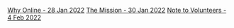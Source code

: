 <a href="#" class="link" onclick="vue.load( event,'right','whyonline.md')">Why Online - 28 Jan 2022</a>
<a href="#" class="link" onclick="vue.load( event,'right','social.md')">The Mission - 30 Jan 2022</a>
<a href="#" class="link" onclick="vue.load( event,'right','volunteering.md')">Note to Volunteers - 4 Feb 2022</a>
